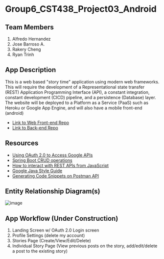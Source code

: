 # Group6_CST438_Project03_Android
## Team Members

1. Alfredo Hernandez
2. Jose Barroso A.
3. Rakery Cheng
4. Ryan Trinh

## App Description
This is a web based "story time" application using modern web frameworks. This will require the development of a Representational state transfer (REST) Application Programming Interface (API), a constant integration, constant development (CICD) pipeline, and a persistence (Database) layer. The website will be deployed to a Platform as a Service (PaaS) such as Heroku or Google App Engine, and will also have a mobile front-end (android) 
- [Link to Web Front-end Repo](https://github.com/rltsystems/Group6_CST438_Project03_Web)
- [Link to Back-end Repo](https://github.com/ahernandez1215/Group6_CST438_Project3_backend/tree/master)


## Resources 
- [Using OAuth 2.0 to Access Google APIs ](https://developers.google.com/identity/protocols/oauth2)
- [Spring Boot CRUD operations](https://www.geeksforgeeks.org/spring-boot-crud-operations-using-mysql-database/)
- [How to interact with REST APIs from JavaScript](https://blog.teclado.com/how-to-interact-with-rest-apis-from-javascript/)
- [Google Java Style Guide](https://google.github.io/styleguide/javaguide.html)
- [Generating Code Snippets on Postman API](https://learning.postman.com/docs/sending-requests/generate-code-snippets/)

## Entity Relationship Diagram(s)
![image](https://user-images.githubusercontent.com/10646650/162261351-ffe7e6cf-ac44-474d-812a-5f8ad5578b7c.png)

## App Workflow (Under Construction)
1. Landing Screen w/ OAuth 2.0 Login screen
2. Profile Settings (delete my account)
3. Stories Page (Create/View/Edit/Delete)
4. Individual Story Page (View previous posts on the story, add/edit/delete a post to the existing story)

